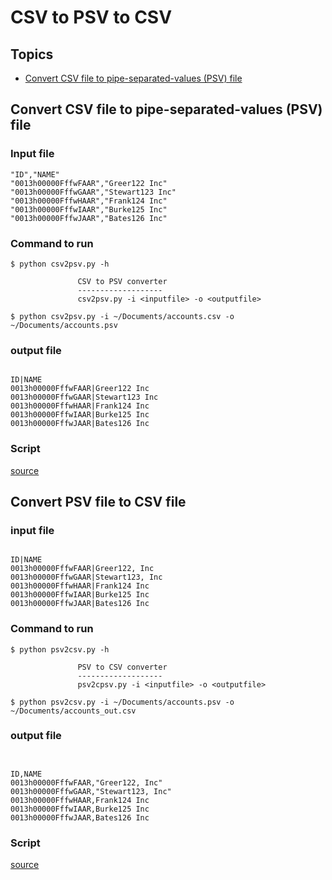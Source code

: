 # CSV to PSV to CSV

## Topics
- [Convert CSV file to pipe-separated-values (PSV) file](#csv2psv)


<a name="csv2psv"></a>
## Convert CSV file to pipe-separated-values (PSV) file 


### Input file
```csv
"ID","NAME"
"0013h00000FffwFAAR","Greer122 Inc"
"0013h00000FffwGAAR","Stewart123 Inc"
"0013h00000FffwHAAR","Frank124 Inc"
"0013h00000FffwIAAR","Burke125 Inc"
"0013h00000FffwJAAR","Bates126 Inc"
```

### Command to run

```
$ python csv2psv.py -h

               CSV to PSV converter 
               ------------------- 
               csv2psv.py -i <inputfile> -o <outputfile>

$ python csv2psv.py -i ~/Documents/accounts.csv -o ~/Documents/accounts.psv

```
### output file

```psv

ID|NAME
0013h00000FffwFAAR|Greer122 Inc
0013h00000FffwGAAR|Stewart123 Inc
0013h00000FffwHAAR|Frank124 Inc
0013h00000FffwIAAR|Burke125 Inc
0013h00000FffwJAAR|Bates126 Inc

```

### Script

[source](py/csv2psv.py)


<a name="psv2csv"></a>
## Convert PSV file to CSV file 


### input file
```psv

ID|NAME
0013h00000FffwFAAR|Greer122, Inc
0013h00000FffwGAAR|Stewart123, Inc
0013h00000FffwHAAR|Frank124 Inc
0013h00000FffwIAAR|Burke125 Inc
0013h00000FffwJAAR|Bates126 Inc
```

### Command to run

```
$ python psv2csv.py -h

               PSV to CSV converter 
               ------------------- 
               psv2cpsv.py -i <inputfile> -o <outputfile>

$ python psv2csv.py -i ~/Documents/accounts.psv -o ~/Documents/accounts_out.csv

```
### output file

```csv


ID,NAME
0013h00000FffwFAAR,"Greer122, Inc"
0013h00000FffwGAAR,"Stewart123, Inc"
0013h00000FffwHAAR,Frank124 Inc
0013h00000FffwIAAR,Burke125 Inc
0013h00000FffwJAAR,Bates126 Inc
```

### Script

[source](py/psv2csv.py)
